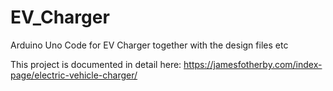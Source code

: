 # EV_Charger
Arduino Uno Code for EV Charger together with the design files etc

This project is documented in detail here: https://jamesfotherby.com/index-page/electric-vehicle-charger/

